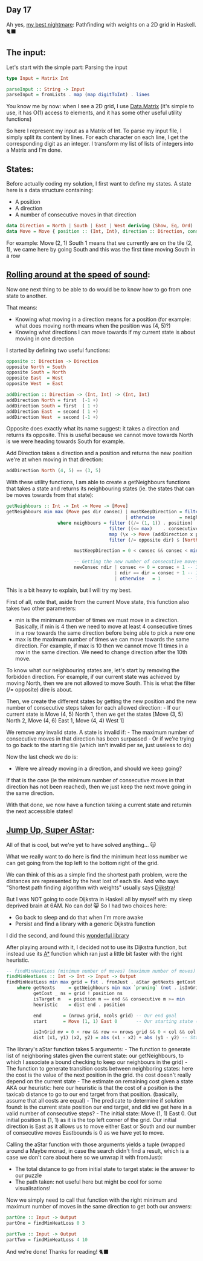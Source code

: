 ## Day 17

Ah yes, [my best nightmare](https://www.youtube.com/watch?v=SObWQRaltug): Pathfinding with weights on a 2D grid in Haskell. 🐈‍⬛

## The input:
Let's start with the simple part: Parsing the input

```hs
type Input = Matrix Int

parseInput :: String -> Input
parseInput = fromLists . map (map digitToInt) . lines
```

You know me by now: when I see a 2D grid, I use [Data.Matrix](https://hackage.haskell.org/package/matrix-0.3.6.1/docs/Data-Matrix.html) (it's simple to use, it has O(1) access to elements, and it has some other useful utility functions)

So here I represent my input as a Matrix of Int. To parse my input file, I simply split its content by lines. For each character on each line, I get the corresponding digit as an integer.
I transform my list of lists of integers into a Matrix and I'm done.

## States:

Before actually coding my solution, I first want to define my states. A state here is a data structure containing:
 - A position
 - A direction
 - A number of consecutive moves in that direction

```hs
data Direction = North | South | East | West deriving (Show, Eq, Ord)
data Move = Move { position :: (Int, Int), direction :: Direction, consecutive :: Int } deriving (Show, Eq, Ord)
```

For example: Move (2, 1) South 1 means that we currently are on the tile (2, 1), we came here by going South and this was the first time moving South in a row

## [Rolling around at the speed of sound](https://www.youtube.com/watch?v=qR6mTJRbcaE):

Now one next thing to be able to do would be to know how to go from one state to another.

That means:
 - Knowing what moving in a direction means for a position (for example: what does moving north means when the position was (4, 5)?)
 - Knowing what directions I can move towards if my current state is about moving in one direction

I started by defining two useful functions:
```hs
opposite :: Direction -> Direction
opposite North = South
opposite South = North
opposite East  = West
opposite West  = East

addDirection :: Direction -> (Int, Int) -> (Int, Int)
addDirection North = first  (-1 +)
addDirection South = first  ( 1 +)
addDirection East  = second ( 1 +)
addDirection West  = second (-1 +)
```

Opposite does exactly what its name suggest: it takes a direction and returns its opposite.
This is useful because we cannot move towards North is we were heading towards South for example.

Add Direction takes a direction and a position and returns the new position we're at when moving in that direction:
```hs
addDirection North (4, 5) == (3, 5)
```

With these utility functions, I am able to create a getNeighbours functions that takes a state and returns its neighbouring states (ie. the states that can be moves towards from that state):

```hs
getNeighbours :: Int -> Int -> Move -> [Move]
getNeighbours min max (Move pos dir consec) | mustKeepDirection = filter ((== dir) . direction) neighbours
                                            | otherwise         = neighbours
                   where neighbours = filter ((/= (1, 1)) . position)                       . -- Do not go back to the starting point, Ever. It is useless. Bad boy.
                                      filter ((<= max)    . consecutive)                    . -- Do not try moves that would imply moving too much in one direction
                                      map (\x -> Move (addDirection x pos) x (newConsec x)) . -- Get the move state (position, direction and number of consecutive moves)
                                      filter (/= opposite dir) $ [North, South, East, West]   -- Try moves in all possible directions, excepting reverse

                         mustKeepDirection = 0 < consec && consec < min                       -- If we already move once in a direction, but not the minimum number of times, then we need to keep going

                         -- Getting the new number of consecutive moves for a move in the new direction
                         newConsec ndir | consec <= 0 = consec + 1 -- If there was no move yet, then this move is the first move (useful for the starting case)
                                        | ndir == dir = consec + 1 -- If we're still going in the same direction, then this is the consec + 1 move
                                        | otherwise   = 1          -- This is the first move in that direction
```

This is a bit heavy to explain, but I will try my best.

First of all, note that, aside from the current Move state, this function also takes two other parameters:
 - min is the minimum number of times we must move in a direction. Basically, if min is 4 then we need to move at least 4 consecutive times in a row towards the same direction before being able to pick a new one
 - max is the maximum number of times we can move towards the same direction. For example, if max is 10 then we cannot move 11 times in a row in the same direction. We need to change direction after the 10th move.

To know what our neighbouring states are, let's start by removing the forbidden direction. For example, if our current state was achieved by moving North, then we are not allowed to move South. This is what the filter (/= opposite) dire is about.

Then, we create the different states by getting the new position and the new number of consecutive steps taken for each allowed direction:
    - If our current state is Move (4, 5) North 1, then we get the states [Move (3, 5) North 2, Move (4, 6) East 1, Move (4, 4) West 1]

We remove any invalid state. A state is invalid if:
    - The maximum number of consecutive moves in that direction has been surpassed
    - Or if we're trying to go back to the starting tile (which isn't invalid per se, just useless to do)

Now the last check we do is:
 - Were we already moving in a direction, and should we keep going?

If that is the case (ie the minimum number of consecutive moves in that direction has not been reached), then we just keep the next move going in the same direction.

With that done, we now have a function taking a current state and returnin the next accessible states!

## [Jump Up, Super AStar](https://www.youtube.com/watch?v=1bZtCt_Siro):

All of that is cool, but we're yet to have solved anything... 😽

What we really want to do here is find the minimum heat loss number we can get going from the top left to the bottom right of the grid.

We can think of this as a simple find the shortest path problem, were the distances are represented by the heat lost of each tile.
And who says "Shortest path finding algorithm with weights" usually says [Dijkstra](https://en.wikipedia.org/wiki/Dijkstra's_algorithm)!

But I was NOT going to code Dijkstra in Haskell all by myself with my sleep deprived brain at 6AM. No can do! 😸 So I had two choices here:
 - Go back to sleep and do that when I'm more awake
 - Persist and find a library with a generic Dijkstra function

I did the second, and found this [wonderful library](https://hackage.haskell.org/package/search-algorithms)

After playing around with it, I decided not to use its Dijkstra function, but instead use its [A\*](https://en.wikipedia.org/wiki/A*_search_algorithm) function which ran just a little bit faster with the right heuristic.

```hs
-- findMinHeatLoss (minimum number of moves) (maximum number of moves) (input grid) -> minimum heat loss
findMinHeatLoss :: Int -> Int -> Input -> Output
findMinHeatLoss min max grid = fst . fromJust . aStar getNexts getCost heuristic isTarget $ start
    where getNexts     = getNeighbours min max `pruning` (not . isInGrid) -- Get next possible states for a move state (ie. neighbours in grid that don't break the move rules)
          getCost _ ns = grid ! position ns                               -- Get the cost of moving to a neighbour     (ie. the value of the neighbour in the grid)
          isTarget m   = position m == end && consecutive m >= min        -- Is the current state our target state?    (ie. is it at the end of the grid, and did we fit the move rules to get there?)
          heuristic    = dist end . position                              -- Heuristic for aStar: The best path will be the shortest, weights not accounted.

          end        = (nrows grid, ncols grid) -- Our end goal
          start      = Move (1, 1) East 0       -- Our starting state (Tile (1, 1) with a random direction and 0 moves yet)

          isInGrid mv = 0 < row && row <= nrows grid && 0 < col && col <= ncols grid where (row, col) = position mv -- Is the Move state in the grid?
          dist (x1, y1) (x2, y2) = abs (x1 - x2) + abs (y1 - y2) -- Standard taxicab distance for heuristic
```

The library's aStar function takes 5 arguments:
    - The function to generate list of neighboring states given the current state: our getNeighbours, to which I associate a bound checking to keep our neighbours in the grid)
    - The function to generate transition costs between neighboring states: here the cost is the value of the next position in the grid. the cost doesn't really depend on the current state
    - The estimate on remaining cost given a state AKA our heuristic: here our heuristic is that the cost of a position is the taxicab distance to go to our end target from that position. (basically, assume that all costs are equal)
    - The predicate to determine if solution found: is the current state position our end target, and did we get here in a valid number of consecutive steps?
    - The initial state: Move (1, 1) East 0. Out initial position is (1, 1) as it is the top left corner of the grid. Our initial direction is East as it allows us to move either East or South and our number of consecutive moves Eastbounds is 0 as we have yet to move.

Calling the aStar function with those arguments yields a tuple (wrapped around a Maybe monad, in case the search didn't find a result, which is a case we don't care about here so we unwrap it with fromJust):
 - The total distance to go from initial state to target state: ie the answer to our puzzle
 - The path taken: not useful here but might be cool for some visualisations!

Now we simply need to call that function with the right minimum and maximum number of moves in the same direction to get both our answers:

```hs
partOne :: Input -> Output
partOne = findMinHeatLoss 0 3

partTwo :: Input -> Output
partTwo = findMinHeatLoss 4 10
```

And we're done! Thanks for reading! 🐈‍⬛
